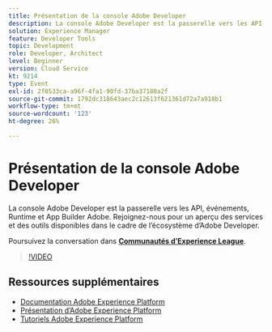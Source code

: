 ```yaml
---
title: Présentation de la console Adobe Developer
description: La console Adobe Developer est la passerelle vers les API, événements, Runtime et App Builder Adobe. Rejoignez-nous pour un aperçu des services et des outils disponibles dans le cadre de l’écosystème d’Adobe Developer.
solution: Experience Manager
feature: Developer Tools
topic: Development
role: Developer, Architect
level: Beginner
version: Cloud Service
kt: 9214
type: Event
exl-id: 2f0533ca-a96f-4fa1-90fd-37ba37180a2f
source-git-commit: 1792dc318643aec2c12613f621361d72a7a918b1
workflow-type: tm+mt
source-wordcount: '123'
ht-degree: 26%

---
```


# Présentation de la console Adobe Developer

La console Adobe Developer est la passerelle vers les API, événements, Runtime et App Builder Adobe. Rejoignez-nous pour un aperçu des services et des outils disponibles dans le cadre de l’écosystème d’Adobe Developer.

Poursuivez la conversation dans **[Communautés d’Experience League](https://adobe.ly/2Y2DDld)**.

>[!VIDEO](https://video.tv.adobe.com/v/337771/?quality=12&learn=on&hidetitle=true)

## Ressources supplémentaires

- [Documentation Adobe Experience Platform](https://experienceleague.adobe.com/docs/experience-platform.html?lang=fr)
- [Présentation d’Adobe Experience Platform](https://experienceleague.adobe.com/docs/experience-platform/landing/home.html?lang=fr)
- [Tutoriels Adobe Experience Platform](https://experienceleague.adobe.com/docs/platform-learn/tutorials/overview.html?lang=fr)

